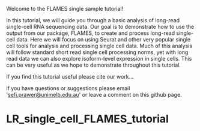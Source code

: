Welcome to the FLAMES single sample tutorial!

In this tutorial, we will guide you through a basic analysis of long-read single-cell RNA sequencing data. Our goal is to demonstrate how to use the output from our package, FLAMES, to create and process long-read single-cell data. Here we will focus on using Seurat and other very popular single cell tools for analysis and processing single cell data. Much of this analysis will follow standard short read single cell processing norms, yet with long read data we can also explore isoform-level expression in single cells. This can be very useful as we hope to demonstrate throughout this tutorial.

If you find this tutorial useful please cite our work...

if you have questions or suggestions please email '[sefi.prawer\@unimelb.edu.au](mailto:sefi.prawer@unimelb.edu.au)' or leave a comment on this github page.


# LR_single_cell_FLAMES_tutorial

